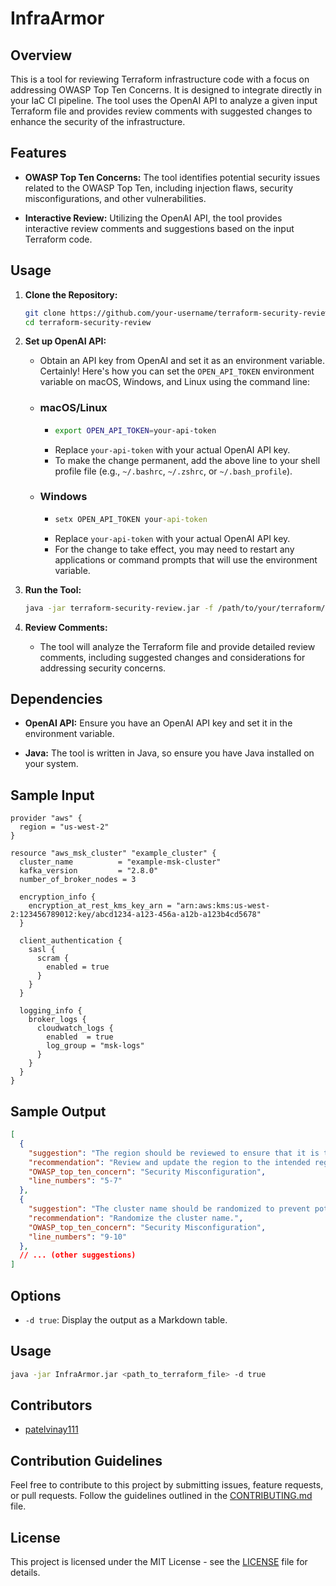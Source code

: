 # InfraArmor
## Overview

This is a tool for reviewing Terraform infrastructure code with a focus on addressing OWASP Top Ten Concerns. It is designed to integrate directly in your IaC CI pipeline. The tool uses the OpenAI API to analyze a given input Terraform file and provides review comments with suggested changes to enhance the security of the infrastructure.

## Features

- **OWASP Top Ten Concerns:** The tool identifies potential security issues related to the OWASP Top Ten, including injection flaws, security misconfigurations, and other vulnerabilities.

- **Interactive Review:** Utilizing the OpenAI API, the tool provides interactive review comments and suggestions based on the input Terraform code.

## Usage

1. **Clone the Repository:**
    ```bash
    git clone https://github.com/your-username/terraform-security-review.git
    cd terraform-security-review
    ```

2. **Set up OpenAI API:**
    - Obtain an API key from OpenAI and set it as an environment variable.
      Certainly! Here's how you can set the `OPEN_API_TOKEN` environment variable on macOS, Windows, and Linux using the command line:

   - ### macOS/Linux
   
     - ```bash
       export OPEN_API_TOKEN=your-api-token
       ```
     - Replace `your-api-token` with your actual OpenAI API key.
     - To make the change permanent, add the above line to your shell profile file (e.g., `~/.bashrc`, `~/.zshrc`, or `~/.bash_profile`).
   
   - ### Windows
   
     - ```cmd
       setx OPEN_API_TOKEN your-api-token
       ```
     - Replace `your-api-token` with your actual OpenAI API key. 
     - For the change to take effect, you may need to restart any applications or command prompts that will use the environment variable.

3. **Run the Tool:**
    ```bash
    java -jar terraform-security-review.jar -f /path/to/your/terraform/file.tf
    ```

4. **Review Comments:**
    - The tool will analyze the Terraform file and provide detailed review comments, including suggested changes and considerations for addressing security concerns.

## Dependencies

- **OpenAI API:** Ensure you have an OpenAI API key and set it in the environment variable.

- **Java:** The tool is written in Java, so ensure you have Java installed on your system.

## Sample Input

```hcl
provider "aws" {
  region = "us-west-2"
}

resource "aws_msk_cluster" "example_cluster" {
  cluster_name          = "example-msk-cluster"
  kafka_version         = "2.8.0"
  number_of_broker_nodes = 3

  encryption_info {
    encryption_at_rest_kms_key_arn = "arn:aws:kms:us-west-2:123456789012:key/abcd1234-a123-456a-a12b-a123b4cd5678"
  }

  client_authentication {
    sasl {
      scram {
        enabled = true
      }
    }
  }

  logging_info {
    broker_logs {
      cloudwatch_logs {
        enabled  = true
        log_group = "msk-logs"
      }
    }
  }
}
```

## Sample Output

```json
[
  {
    "suggestion": "The region should be reviewed to ensure that it is the intended region for the cluster.",
    "recommendation": "Review and update the region to the intended region.",
    "OWASP_top_ten_concern": "Security Misconfiguration",
    "line_numbers": "5-7"
  },
  {
    "suggestion": "The cluster name should be randomized to prevent potential attackers from guessing the name and gaining unauthorized access to the cluster.",
    "recommendation": "Randomize the cluster name.",
    "OWASP_top_ten_concern": "Security Misconfiguration",
    "line_numbers": "9-10"
  },
  // ... (other suggestions)
]
```

## Options

- `-d true`: Display the output as a Markdown table.

## Usage

```bash
java -jar InfraArmor.jar <path_to_terraform_file> -d true
```

## Contributors

- [patelvinay111](https://github.com/patelvinay111)

## Contribution Guidelines

Feel free to contribute to this project by submitting issues, feature requests, or pull requests. Follow the guidelines outlined in the [CONTRIBUTING.md](CONTRIBUTING.md) file.


## License

This project is licensed under the MIT License - see the [LICENSE](LICENSE) file for details.